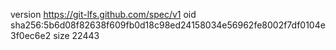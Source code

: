 version https://git-lfs.github.com/spec/v1
oid sha256:5b6d08f82638f609fb0d18c98ed24158034e56962fe8002f7df0104e3f0ec6e2
size 22443

